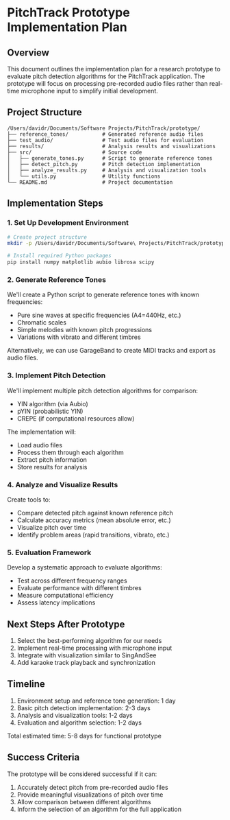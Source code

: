 # PitchTrack Prototype Implementation Plan

## Overview

This document outlines the implementation plan for a research prototype to evaluate pitch detection algorithms for the PitchTrack application. The prototype will focus on processing pre-recorded audio files rather than real-time microphone input to simplify initial development.

## Project Structure

```
/Users/davidr/Documents/Software Projects/PitchTrack/prototype/
├── reference_tones/           # Generated reference audio files
├── test_audio/                # Test audio files for evaluation
├── results/                   # Analysis results and visualizations
├── src/                       # Source code
│   ├── generate_tones.py      # Script to generate reference tones
│   ├── detect_pitch.py        # Pitch detection implementation
│   ├── analyze_results.py     # Analysis and visualization tools
│   └── utils.py               # Utility functions
└── README.md                  # Project documentation
```

## Implementation Steps

### 1. Set Up Development Environment

```bash
# Create project structure
mkdir -p /Users/davidr/Documents/Software\ Projects/PitchTrack/prototype/{reference_tones,test_audio,results,src}

# Install required Python packages
pip install numpy matplotlib aubio librosa scipy
```

### 2. Generate Reference Tones

We'll create a Python script to generate reference tones with known frequencies:

- Pure sine waves at specific frequencies (A4=440Hz, etc.)
- Chromatic scales
- Simple melodies with known pitch progressions
- Variations with vibrato and different timbres

Alternatively, we can use GarageBand to create MIDI tracks and export as audio files.

### 3. Implement Pitch Detection

We'll implement multiple pitch detection algorithms for comparison:

- YIN algorithm (via Aubio)
- pYIN (probabilistic YIN)
- CREPE (if computational resources allow)

The implementation will:
- Load audio files
- Process them through each algorithm
- Extract pitch information
- Store results for analysis

### 4. Analyze and Visualize Results

Create tools to:
- Compare detected pitch against known reference pitch
- Calculate accuracy metrics (mean absolute error, etc.)
- Visualize pitch over time
- Identify problem areas (rapid transitions, vibrato, etc.)

### 5. Evaluation Framework

Develop a systematic approach to evaluate algorithms:
- Test across different frequency ranges
- Evaluate performance with different timbres
- Measure computational efficiency
- Assess latency implications

## Next Steps After Prototype

1. Select the best-performing algorithm for our needs
2. Implement real-time processing with microphone input
3. Integrate with visualization similar to SingAndSee
4. Add karaoke track playback and synchronization

## Timeline

1. Environment setup and reference tone generation: 1 day
2. Basic pitch detection implementation: 2-3 days
3. Analysis and visualization tools: 1-2 days
4. Evaluation and algorithm selection: 1-2 days

Total estimated time: 5-8 days for functional prototype

## Success Criteria

The prototype will be considered successful if it can:
1. Accurately detect pitch from pre-recorded audio files
2. Provide meaningful visualizations of pitch over time
3. Allow comparison between different algorithms
4. Inform the selection of an algorithm for the full application
